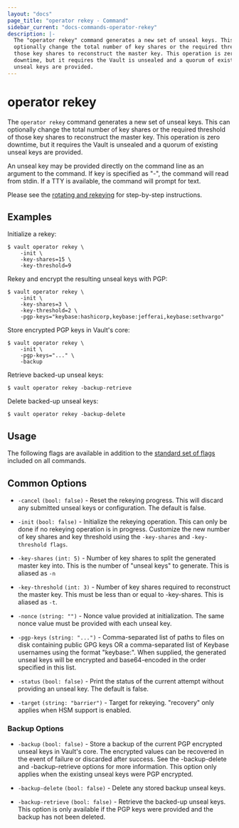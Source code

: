 ```yaml
---
layout: "docs"
page_title: "operator rekey - Command"
sidebar_current: "docs-commands-operator-rekey"
description: |-
  The "operator rekey" command generates a new set of unseal keys. This can
  optionally change the total number of key shares or the required threshold of
  those key shares to reconstruct the master key. This operation is zero
  downtime, but it requires the Vault is unsealed and a quorum of existing
  unseal keys are provided.
---
```


# operator rekey

The `operator rekey` command generates a new set of unseal keys. This can
optionally change the total number of key shares or the required threshold of
those key shares to reconstruct the master key. This operation is zero downtime,
but it requires the Vault is unsealed and a quorum of existing unseal keys are
provided.

An unseal key may be provided directly on the command line as an argument to the
command. If key is specified as "-", the command will read from stdin. If a TTY
is available, the command will prompt for text.

Please see the [rotating and rekeying](/guides/configuration/rekeying-and-rotating.html) for
step-by-step instructions.

## Examples

Initialize a rekey:

```text
$ vault operator rekey \
    -init \
    -key-shares=15 \
    -key-threshold=9
```

Rekey and encrypt the resulting unseal keys with PGP:

```text
$ vault operator rekey \
    -init \
    -key-shares=3 \
    -key-threshold=2 \
    -pgp-keys="keybase:hashicorp,keybase:jefferai,keybase:sethvargo"
```

Store encrypted PGP keys in Vault's core:

```text
$ vault operator rekey \
    -init \
    -pgp-keys="..." \
    -backup
```

Retrieve backed-up unseal keys:

```text
$ vault operator rekey -backup-retrieve
```

Delete backed-up unseal keys:

```text
$ vault operator rekey -backup-delete
```

## Usage

The following flags are available in addition to the [standard set of
flags](/docs/commands/index.html) included on all commands.

## Common Options

- `-cancel` `(bool: false)` - Reset the rekeying progress. This will discard any submitted unseal keys
      or configuration. The default is false.

- `-init` `(bool: false)` - Initialize the rekeying operation. This can only be
  done if no rekeying operation is in progress. Customize the new number of key
  shares and key threshold using the `-key-shares` and `-key-threshold flags`.

- `-key-shares` `(int: 5)` - Number of key shares to split the generated master
  key into. This is the number of "unseal keys" to generate. This is aliased as
  `-n`

- `-key-threshold` `(int: 3)` - Number of key shares required to reconstruct the
  master key. This must be less than or equal to -key-shares. This is aliased as
  `-t`.

- `-nonce` `(string: "")` - Nonce value provided at initialization. The same
  nonce value must be provided with each unseal key.

- `-pgp-keys` `(string: "...")` - Comma-separated list of paths to files on disk
  containing public GPG keys OR a comma-separated list of Keybase usernames
  using the format "keybase:<username>". When supplied, the generated unseal
  keys will be encrypted and base64-encoded in the order specified in this list.

- `-status` `(bool: false)` - Print the status of the current attempt without
  providing an unseal key. The default is false.

- `-target` `(string: "barrier")` - Target for rekeying. "recovery" only applies
  when HSM support is enabled.

### Backup Options

- `-backup` `(bool: false)` - Store a backup of the current PGP encrypted unseal
  keys in Vault's core. The encrypted values can be recovered in the event of
  failure or discarded after success. See the -backup-delete and
  -backup-retrieve options for more information. This option only applies when
  the existing unseal keys were PGP encrypted.

- `-backup-delete` `(bool: false)` - Delete any stored backup unseal keys.

- `-backup-retrieve` `(bool: false)` - Retrieve the backed-up unseal keys. This
  option is only available if the PGP keys were provided and the backup has not
  been deleted.
